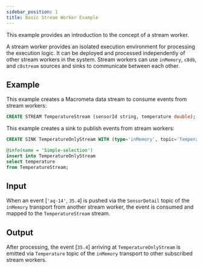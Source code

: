 ```yaml
---
sidebar_position: 1
title: Basic Stream Worker Example
---
```


This example provides an introduction to the concept of a stream worker.

A stream worker provides an isolated execution environment for processing the execution logic. It can be deployed and processed independently of other stream workers in the system. Stream workers can use `inMemory`, `c8db`, and `c8stream` sources and sinks to communicate between each other.

## Example

This example creates a Macrometa data stream to consume events from stream workers:

```sql
CREATE STREAM TemperatureStream (sensorId string, temperature double);
```

This example creates a sink to publish events from stream workers:

```sql
CREATE SINK TemperatureOnlyStream WITH (type='inMemory', topic='Temperature') (temperature double);

@info(name = 'Simple-selection')
insert into TemperatureOnlyStream
select temperature
from TemperatureStream;
```

## Input

When an event [`'aq-14'`, `35.4`] is pushed via the `SensorDetail` topic of the `inMemory` transport from another stream worker, the event is consumed and mapped to the `TemperatureStream` stream.

## Output

After processing, the event [`35.4`] arriving at `TemperatureOnlyStream` is emitted via `Temperature` topic of the `inMemory` transport to other subscribed stream workers.
